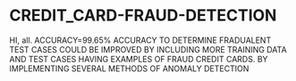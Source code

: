 # CREDIT_CARD-FRAUD-DETECTION
HI, all.
ACCURACY=99.65% 
ACCURACY TO DETERMINE FRADUALENT TEST CASES COULD BE IMPROVED BY INCLUDING MORE TRAINING DATA AND TEST CASES HAVING EXAMPLES OF FRAUD CREDIT CARDS.
BY IMPLEMENTING SEVERAL METHODS OF ANOMALY DETECTION
